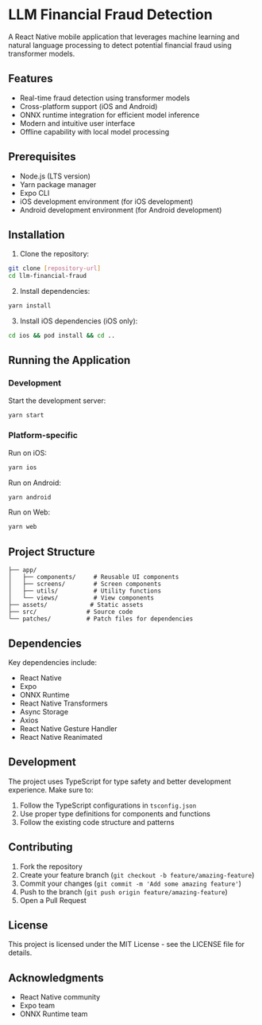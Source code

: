 # LLM Financial Fraud Detection

A React Native mobile application that leverages machine learning and natural language processing to detect potential financial fraud using transformer models.

## Features

- Real-time fraud detection using transformer models
- Cross-platform support (iOS and Android)
- ONNX runtime integration for efficient model inference
- Modern and intuitive user interface
- Offline capability with local model processing

## Prerequisites

- Node.js (LTS version)
- Yarn package manager
- Expo CLI
- iOS development environment (for iOS development)
- Android development environment (for Android development)

## Installation

1. Clone the repository:

```bash
git clone [repository-url]
cd llm-financial-fraud
```

2. Install dependencies:

```bash
yarn install
```

3. Install iOS dependencies (iOS only):

```bash
cd ios && pod install && cd ..
```

## Running the Application

### Development

Start the development server:

```bash
yarn start
```

### Platform-specific

Run on iOS:

```bash
yarn ios
```

Run on Android:

```bash
yarn android
```

Run on Web:

```bash
yarn web
```

## Project Structure

```
├── app/
│   ├── components/     # Reusable UI components
│   ├── screens/        # Screen components
│   ├── utils/          # Utility functions
│   └── views/          # View components
├── assets/            # Static assets
├── src/              # Source code
└── patches/          # Patch files for dependencies
```

## Dependencies

Key dependencies include:

- React Native
- Expo
- ONNX Runtime
- React Native Transformers
- Async Storage
- Axios
- React Native Gesture Handler
- React Native Reanimated

## Development

The project uses TypeScript for type safety and better development experience. Make sure to:

1. Follow the TypeScript configurations in `tsconfig.json`
2. Use proper type definitions for components and functions
3. Follow the existing code structure and patterns

## Contributing

1. Fork the repository
2. Create your feature branch (`git checkout -b feature/amazing-feature`)
3. Commit your changes (`git commit -m 'Add some amazing feature'`)
4. Push to the branch (`git push origin feature/amazing-feature`)
5. Open a Pull Request

## License

This project is licensed under the MIT License - see the LICENSE file for details.

## Acknowledgments

- React Native community
- Expo team
- ONNX Runtime team
